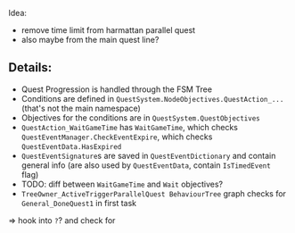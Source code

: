 Idea:
- remove time limit from harmattan parallel quest 
- also maybe from the main quest line?

## Details:
- Quest Progression is handled through the FSM Tree
- Conditions are defined in `QuestSystem.NodeObjectives.QuestAction_...` (that's not the main namespace)
- Objectives for the conditions are in `QuestSystem.QuestObjectives`
- `QuestAction_WaitGameTime` has `WaitGameTime`, which checks `QuestEventManager.CheckEventExpire`, which checks `QuestEventData.HasExpired`
- `QuestEventSignature`s are saved in `QuestEventDictionary` and contain general info (are also used by `QuestEventData`, contain `IsTimedEvent` flag)
- TODO: diff between `WaitGameTime` and `Wait` objectives?
- `TreeOwner_ActiveTriggerParallelQuest BehaviourTree` graph checks for `General_DoneQuest1` in first task

=> hook into `?`? and check for 